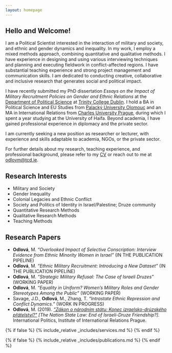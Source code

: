 ```yaml
---
layout: homepage
---
```


## Hello and Welcome!
I am a Political Scientist interested in the interaction of military and society, and ethnic and gender dynamics and inequality. In my work, I employ a mixed methods approach, combining quantitative and qualitative methods. I have experience in designing and using various interviewing techniques and planning and executing fieldwork in conflict-affected regions. I have substantial teaching experience and strong project management and communication skills. I am dedicated to conducting creative, collaborative and inclusive research that generates social and political impact.

I have recently submitted my PhD dissertation *Essays on the Impact of Military Recruitment Policies on Gender and Ethnic Relations* at the [Department of Political Science](https://www.tcd.ie/Political_Science/) at [Trinity College Dublin](http://tcd.ie). I hold a BA in Political Science and EU Studies from [Palacký University Olomouc](https://www.upol.cz/en/) and an MA in International Relations from [Charles University Prague](https://cuni.cz/UKEN-1.html), during which I spent a year studying at the University of Haifa. Beyond academia, I have gained professional experience in diplomacy and the private sector.

I am currently seeking a new position as researcher or lecturer, with experience and skills adaptable to academia, NGOs, or the private sector.

For further details about my research, teaching experience, and professional background, please refer to my <a href="assets/files/curriculum_vitae.pdf" target="_blank">CV</a> or reach out to me at <a href="mailto:odlovm@tcd.ie">odlovm@tcd.ie</a>.

## Research Interests
- Military and Society
- Gender Inequality
- Colonial Legacies and Ethnic Conflict 
- Society and Politics of Identity in Israel/Palestine; Druze community
- Quantitative Research Methods
- Qualitative Research Methods
- Teaching Methods

## Research Papers
- **Odlová**, M. *“Overlooked Impact of Selective Conscription: Interview Evidence from Ethnic Minority Women in Israel”* (IN THE PUBLICATION PIPELINE)
- **Odlová**, M. *“Ethnic Military Recruitment: Introducing a New Dataset”*  (IN THE PUBLICATION PIPELINE)
- **Odlová**, M. *“Strategic Military Refusal: The Case of Israeli Druzes”* (WORKING PAPER)
- **Odlová**, M. *“Equality in Uniform? Women’s Military Roles and Gender Stereotypes Among the Public”* (WORKING PAPER)
- Savage, J.D., **Odlová**, M., Zhang, T. *“Intrastate Ethnic Repression and Conflict Dynamics.”* (WORK IN PROGRESS)
- **Odlová**, M. (2019). *["Zákon o národním státu: Konec izraelsko-drúzského přátelství?"](https://www.iir.cz/en/zakon-o-narodnim-statu-konec-izraelsko-druzskeho-pratelstvi) [The Nation State Law: End of Israeli-Druze Friendship?].* International Politics, Institute of International Relations Prague.

{% if false %}
  {% include_relative _includes/services.md %}
{% endif %}

{% if false %}
  {% include_relative _includes/publications.md %}
{% endif %}